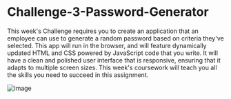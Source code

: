 # Challenge-3-Password-Generator

This week's Challenge requires you to create an application that an employee can use to generate a random password based on criteria they've selected. This app will run in the browser, and will feature dynamically updated HTML and CSS powered by JavaScript code that you write. It will have a clean and polished user interface that is responsive, ensuring that it adapts to multiple screen sizes. This week's coursework will teach you all the skills you need to succeed in this assignment.

![image](https://user-images.githubusercontent.com/120407810/222990537-0aa01216-ed40-4de4-a539-30222636b874.png)
